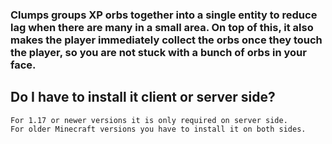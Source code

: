 ### Clumps groups XP orbs together into a single entity to reduce lag when there are many in a small area. On top of this, it also makes the player immediately collect the orbs once they touch the player, so you are not stuck with a bunch of orbs in your face.
## Do I have to install it client or server side?

    For 1.17 or newer versions it is only required on server side.
    For older Minecraft versions you have to install it on both sides.
